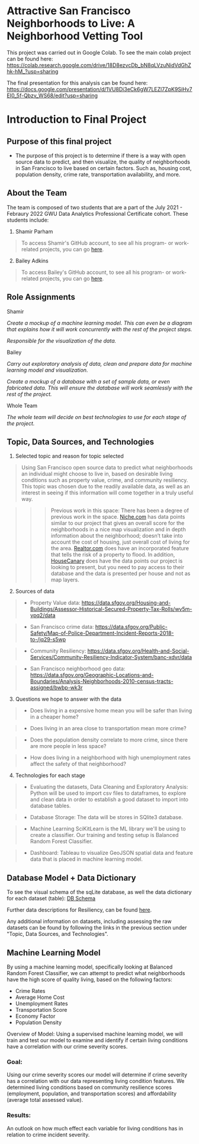 # Attractive San Francisco Neighborhoods to Live: A Neighborhood Vetting Tool

This project was carried out in Google Colab. To see the main colab project can be found here: https://colab.research.google.com/drive/18D8ezvcDb_bN8qLVzuNidVdGhZhk-hM_?usp=sharing

The final presentation for this analysis can be found here: https://docs.google.com/presentation/d/1VU8Di3eCk6gW7LEZl7ZpK9SiHv7EI0_5f-Qbzv_WS68/edit?usp=sharing

# Introduction to Final Project 

## Purpose of this final project

* The purpose of this project is to determine if there is a way with open source data to predict, and then visualize, the quality of neighborhoods in San Francisco to live based on certain factors. Such as, housing cost, population density, crime rate, transportation availability, and more.

## About the Team

The team is composed of two students that are a part of the July 2021 - Febraury 2022 GWU Data Analytics Professional Certificate cohort. These students include:

1. Shamir Parham
> To access Shamir's GitHub account, to see all his program- or work-related projects, you can go [here](https://github.com/Shamirp).

2. Bailey Adkins
> To access Bailey's GitHub account, to see all his program- or work-related projects, you can go [here](https://github.com/badkins2908).

## Role Assignments

Shamir

*Create a mockup of a machine learning model. This can even be a diagram that explains how it will work concurrently with the rest of the project steps.*

*Responsible for the visualization of the data.*

Bailey

*Carry out exploratory analysis of data, clean and prepare data for machine learning model and visualization.* 

*Create a mockup of a database with a set of sample data, or even fabricated data. This will ensure the database will work seamlessly with the rest of the project.*

Whole Team

*The whole team will decide on best technologies to use for each stage of the project.*

## Topic, Data Sources, and Technologies

1. Selected topic and reason for topic selected
> Using San Francisco open source data to predict what neighborhoods an individual might choose to live in, based on desirable living conditions such as property value, crime, and community resiliency. This topic was chosen due to the readily available data, as well as an interest in seeing if this information will come together in a truly useful way.


> > > Previous work in this space: There has been a degree of previous work in the space. 
[Niche.com](https://www.niche.com/) has data points similar to our project that gives an overall score for the neighborhoods in a nice map visualization and in depth information about the neighborhood; doesn’t take into account the cost of housing, just overall cost of living for the area. [Realtor.com](https://www.npr.org/2020/08/26/905551631/major-real-estate-website-now-shows-flood-risk-should-they-all) does have an incorporated feature that tells the risk of a property to flood. In addition, [HouseCanary](https://www.housecanary.com/products/data-points/) does have the data points our project is looking to present, but you need to pay access to their database and the data is presented per house and not as map layers. 


2. Sources of data

> * Property Value data: https://data.sfgov.org/Housing-and-Buildings/Assessor-Historical-Secured-Property-Tax-Rolls/wv5m-vpq2/data

> * San Francisco crime data: https://data.sfgov.org/Public-Safety/Map-of-Police-Department-Incident-Reports-2018-to-/jq29-s5wp

> * Community Resiliency: https://data.sfgov.org/Health-and-Social-Services/Community-Resiliency-Indicator-System/banc-xdvr/data 

> * San Francisco neighborhood geo data: https://data.sfgov.org/Geographic-Locations-and-Boundaries/Analysis-Neighborhoods-2010-census-tracts-assigned/bwbp-wk3r

3. Questions we hope to answer with the data

> * Does living in a expensive home mean you will be safer than living in a cheaper home?

> * Does living in an area close to transportation mean more crime?

> * Does the population density correlate to more crime, since there are more people in less space?

> * How does living in a neighborhood with high unemployment rates affect the safety of that neighborhood?

4. Technologies for each stage

> * Evaluating the datasets, Data Cleaning and Exploratory Analysis: 
Python will be used to import csv files to dataframes, to explore and clean data in order to establish a good dataset to import into database tables.

> * Database Storage: The data will be stores in SQlite3 database.

> * Machine Learning
SciKitLearn is the ML library we'll be using to create a classifier. Our training and testing setup is Balanced Random Forest Classifier. 

> * Dashboard: 
Tableau to visualize GeoJSON spatial data and feature data that is placed in machine learning model.


## Database Model + Data Dictionary

To see the visual schema of the sqLite database, as well the data dictionary for each dataset (table): [DB Schema](https://drive.google.com/file/d/1zMCzaFGsRjlVzsnGYrUh8-SjzrpvTqhi/view?usp=sharing)

Further data descriptions for Resiliency, can be found [here](https://data.sfgov.org/api/views/banc-xdvr/files/JThIwZSDAm5AAw087Uwi2lZDUevVQqy1br38NZtJOqs?download=true&filename=SFDPH_CommunityResiliencyIndicatorMethods.pdf).

Any additional information on datasets, including assessing the raw datasets can be found by following the links in the previous section under "Topic, Data Sources, and Technologies".

## Machine Learning Model

By using a machine learning model, specifically looking at Balanced Random Forest Classifier, we can attempt to predict what neighborhoods have the high score of quality living, based on the following factors:
 - Crime Rates
- Average Home Cost
- Unemployment Rates
- Transportation Score
- Economy Factor
- Population Density

Overview of Model: Using a supervised machine learning model, we will train and test our model to examine and identify if certain living conditions have a correlation with our crime severity scores. 

### Goal: 

Using our crime severity scores our model will determine if crime severity has a correlation with our data representing living condition features. We determined living conditions based on community resilience scores (employment, population, and transportation scores) and affordability (average total assessed value).


### Results: 

An outlook on how much effect each variable for living conditions has in relation to crime incident severity.  
